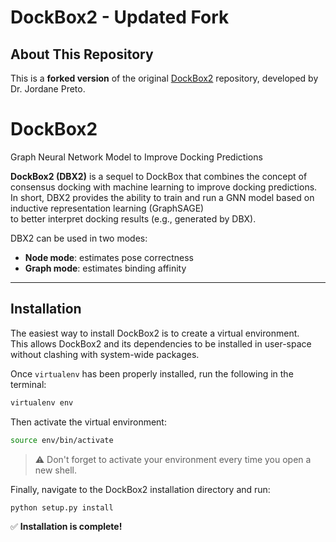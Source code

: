 # DockBox2 - Updated Fork

## About This Repository

This is a **forked version** of the original [DockBox2](https://github.com/jp43/DockBox2) repository, developed by Dr. Jordane Preto.

# DockBox2

Graph Neural Network Model to Improve Docking Predictions

**DockBox2 (DBX2)** is a sequel to DockBox that combines the concept of consensus docking with machine learning to improve docking predictions.  
In short, DBX2 provides the ability to train and run a GNN model based on inductive representation learning (GraphSAGE)  
to better interpret docking results (e.g., generated by DBX).

DBX2 can be used in two modes:  
- **Node mode**: estimates pose correctness  
- **Graph mode**: estimates binding affinity

---

## Installation

The easiest way to install DockBox2 is to create a virtual environment.  
This allows DockBox2 and its dependencies to be installed in user-space without clashing with system-wide packages.

Once `virtualenv` has been properly installed, run the following in the terminal:

```bash
virtualenv env
```

Then activate the virtual environment:

```bash
source env/bin/activate
```

> ⚠️ Don't forget to activate your environment every time you open a new shell.

Finally, navigate to the DockBox2 installation directory and run:

```bash
python setup.py install
```

✅ **Installation is complete!**